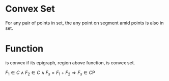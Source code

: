 
# Convex Set

For any pair of points in set, the any point on segment amid points is also in set. 

# Function

is convex if its epigraph, region above function, is convex set.

$F_1 \in C \land F_2 \in C \land F_s = F_1 + F_2 \Rightarrow F_s \in C$P